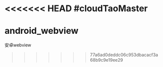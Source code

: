 <<<<<<< HEAD
#cloudTaoMaster
=======
# android_webview
安卓webview
>>>>>>> 77a6ad0deddc06c953dbacacf3a68b9c9e19ee29
